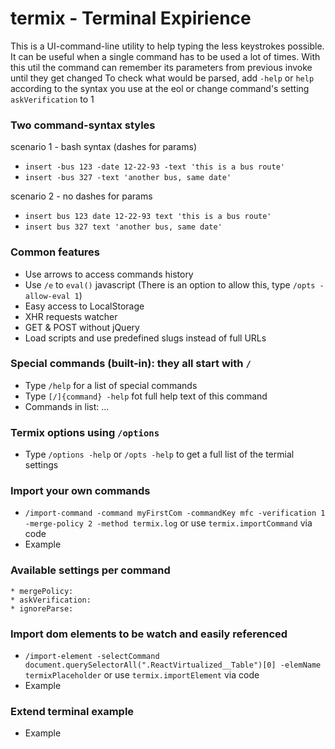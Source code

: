 
# termix - Terminal Expirience
  This is a UI-command-line utility to help typing the less keystrokes possible.
  It can be useful when a single command has to be used a lot of times.
  With this util the command can remember its parameters from previous invoke until they get changed
  To check what would be parsed, add `-help` or `help` according to the syntax you use at the eol
  or change command's setting `askVerification` to 1

### Two command-syntax styles
  
scenario 1 - bash syntax (dashes for params)
   * `insert -bus 123 -date 12-22-93 -text 'this is a bus route'`
   * `insert -bus 327 -text 'another bus, same date' `

scenario 2 - no dashes for params
   * `insert bus 123 date 12-22-93 text 'this is a bus route'`
   * `insert bus 327 text 'another bus, same date'`

### Common features

   * Use arrows to access commands history
   * Use `/e` to `eval()` javascript (There is an option to allow this, type `/opts -allow-eval 1`)
   * Easy access to LocalStorage
   * XHR requests watcher
   * GET & POST without jQuery
   * Load scripts and use predefined slugs instead of full URLs

### Special commands (built-in): they all start with `/`

   * Type `/help` for a list of special commands
   * Type `[/]{command} -help` fot full help text of this command
   * Commands in list: ...

### Termix options using `/options`

   * Type `/options -help` or `/opts -help` to get a full list of the termial settings

### Import your own commands

   * `/import-command -command myFirstCom -commandKey mfc -verification 1 -merge-policy 2 -method termix.log` or use `termix.importCommand` via code
   * Example 

### Available settings per command 

    * mergePolicy:
    * askVerification: 
    * ignoreParse: 

### Import dom elements to be watch and easily referenced

   * `/import-element -selectCommand document.querySelectorAll(".ReactVirtualized__Table")[0] -elemName termixPlaceholder` or use `termix.importElement` via code
   * Example 

### Extend terminal example

   * Example